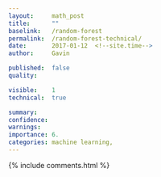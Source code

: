 ```yaml
---
layout: 	math_post
title:  	""
baselink:	/random-forest
permalink:	/random-forest-technical/
date:   	2017-01-12  <!--site.time-->
author:		Gavin	

published: 	false
quality:    

visible:	1
technical:	true

summary:	
confidence:
warnings: 
importance: 6.
categories:	machine learning, 
---
```



{%  include comments.html %}